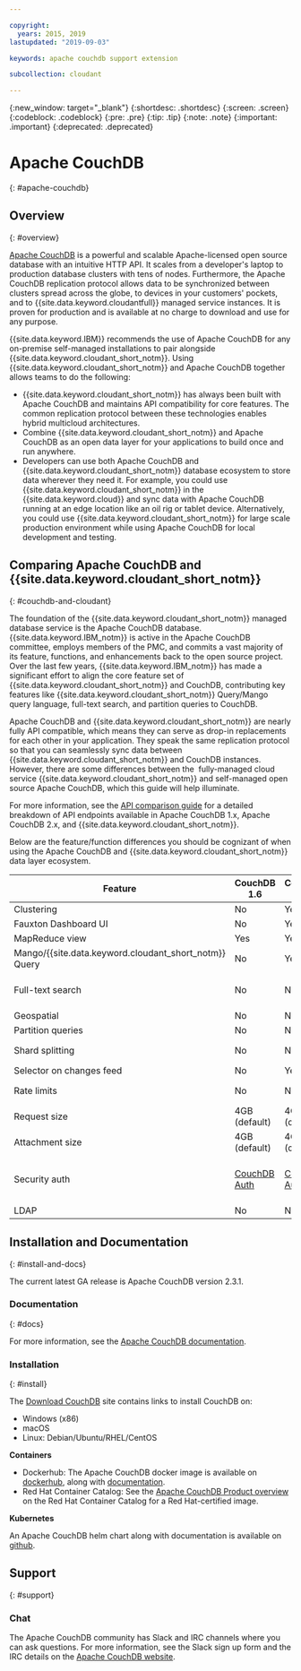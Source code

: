 ```yaml
---

copyright:
  years: 2015, 2019
lastupdated: "2019-09-03"

keywords: apache couchdb support extension

subcollection: cloudant

---
```


{:new_window: target="_blank"}
{:shortdesc: .shortdesc}
{:screen: .screen}
{:codeblock: .codeblock}
{:pre: .pre}
{:tip: .tip}
{:note: .note}
{:important: .important}
{:deprecated: .deprecated}

<!-- Acrolinx: 2017-05-10 -->

# Apache CouchDB
{: #apache-couchdb}

## Overview
{: #overview}

[Apache CouchDB](http://couchdb.apache.org/) is a powerful and scalable Apache-licensed open source database with an intuitive HTTP API. It scales from a developer's laptop to production database clusters with tens of nodes. Furthermore, the Apache CouchDB replication protocol allows data to be synchronized between clusters spread across the globe, to devices in your customers' pockets, and to {{site.data.keyword.cloudantfull}} managed service instances. It is proven for production and is available at no charge to download and use for any purpose.

{{site.data.keyword.IBM}} recommends the use of Apache CouchDB for any on-premise self-managed installations to pair alongside {{site.data.keyword.cloudant_short_notm}}. Using {{site.data.keyword.cloudant_short_notm}} and Apache CouchDB together allows teams to do the following:
- {{site.data.keyword.cloudant_short_notm}} has always been built with Apache CouchDB and maintains API compatibility for core features. The common replication protocol between these technologies enables hybrid multicloud architectures.
- Combine {{site.data.keyword.cloudant_short_notm}} and Apache CouchDB as an open data layer for your applications to build once and run anywhere. 
- Developers can use both Apache CouchDB and {{site.data.keyword.cloudant_short_notm}} database ecosystem to store data wherever they need it. For example, you could use {{site.data.keyword.cloudant_short_notm}} in the {{site.data.keyword.cloud}} and sync data with Apache CouchDB running at an edge location like an oil rig or tablet device. Alternatively, you could use {{site.data.keyword.cloudant_short_notm}} for large scale production environment while using Apache CouchDB for local development and testing. 

## Comparing Apache CouchDB and {{site.data.keyword.cloudant_short_notm}}
{: #couchdb-and-cloudant}

The foundation of the {{site.data.keyword.cloudant_short_notm}} managed database service is the Apache CouchDB database. {{site.data.keyword.IBM_notm}} is active in the Apache CouchDB committee, employs members of the PMC, and commits a vast majority of its feature, functions, and enhancements back to the open source project.  Over the last few years, {{site.data.keyword.IBM_notm}} has made a significant effort to align the core feature set of {{site.data.keyword.cloudant_short_notm}} and CouchDB, contributing key features like {{site.data.keyword.cloudant_short_notm}} Query/Mango query language, full-text search, and partition queries to CouchDB. 

Apache CouchDB and {{site.data.keyword.cloudant_short_notm}} are nearly fully API compatible, which means they can serve as drop-in replacements for each other in your application. They speak the same replication protocol so that you can seamlessly sync data between {{site.data.keyword.cloudant_short_notm}} and CouchDB instances. However, there are some differences between the  fully-managed cloud service {{site.data.keyword.cloudant_short_notm}} and self-managed open source Apache CouchDB, which this guide will help illuminate. 

For more information, see the [API comparison guide](https://cloud.ibm.com/docs/services/Cloudant?topic=cloudant-comparison-of-ibm-cloudant-and-couchdb-api-endpoints)  for a detailed breakdown of API endpoints available in Apache CouchDB 1.x, Apache CouchDB 2.x, and {{site.data.keyword.cloudant_short_notm}}.   

Below are the feature/function differences you should be cognizant of when using the Apache CouchDB and {{site.data.keyword.cloudant_short_notm}} data layer ecosystem. 

| Feature | CouchDB 1.6 | CouchDB 2.3.1 | CouchDB 3.0 | {{site.data.keyword.cloudant_short_notm}} on {{site.data.keyword.cloud_notm}} |
|--------------|----------------|-------------|---------------------| --- |
| Clustering    | No     | Yes | Yes | Yes |
| Fauxton Dashboard UI    | No     | Yes | Yes | Yes |
| MapReduce view    | Yes     | Yes | Yes | Yes |
| Mango/{{site.data.keyword.cloudant_short_notm}} Query    | No     | Yes | Yes | Yes |
| Full-text search    | No     | No | Yes, requires separate installer/container | Yes |
| Geospatial    | No     | No | No | Yes |
| Partition queries    | No     | No | Yes | Yes |
| Shard splitting    | No     | No | Yes | Available as tool for {{site.data.keyword.IBM_notm}} Ops |
| Selector on changes feed    | No     | Yes | Yes | Yes |
| Rate limits    | No    | No | No | User-defined [provisioned throughput capacity](https://cloud.ibm.com/docs/services/Cloudant?topic=cloudant-ibm-cloud-public#provisioned-throughput-capacity) settings |
| Request size    | 4GB (default)     | 4GB (default) | 4GB (default) | 11MB |
| Attachment size    | 4GB (default)     | 4GB (default) | 4GB (default) | 10MB |
| Security auth    | [CouchDB Auth](https://docs.couchdb.org/en/stable/intro/security.html#)     | [CouchDB Auth](https://docs.couchdb.org/en/stable/intro/security.html#) | [CouchDB Auth](https://docs.couchdb.org/en/stable/intro/security.html#) | [{{site.data.keyword.cloudant_short_notm}} legacy auth with API Keys](https://cloud.ibm.com/docs/services/Cloudant?topic=cloudant-authorization), [{{site.data.keyword.cloud_notm}} IAM](https://cloud.ibm.com/docs/services/Cloudant?topic=cloudant-ibm-cloud-identity-and-access-management-iam-), or [CouchDB Auth](https://docs.couchdb.org/en/stable/intro/security.html#) |
| LDAP    | No     | No | No | No |

## Installation and Documentation
{: #install-and-docs}

The current latest GA release is Apache CouchDB version 2.3.1. 

### Documentation
{: #docs}

For more information, see the [Apache CouchDB documentation](http://docs.couchdb.org/en/stable/).  

### Installation
{: #install}

The [Download CouchDB](http://couchdb.apache.org/#download) site contains links to install CouchDB on:
- Windows (x86)
- macOS
- Linux: Debian/Ubuntu/RHEL/CentOS

**Containers**

- Dockerhub: The Apache CouchDB docker image is available on [dockerhub](https://hub.docker.com/_/couchdb), along with [documentation](https://docs.couchdb.org/en/stable/install/docker.html). 
- Red Hat Container Catalog: See the [Apache CouchDB Product overview](https://access.redhat.com/containers/#/product/a03d4d299abe60e9) on the Red Hat Container Catalog for a Red Hat-certified image. 

**Kubernetes**

An Apache CouchDB helm chart along with documentation is available on [github](https://github.com/helm/charts/tree/master/stable/couchdb). 

## Support
{: #support}

### Chat
The Apache CouchDB community has Slack and IRC channels where you can ask questions. For more information, see the Slack sign up form and the IRC details on the [Apache CouchDB website](http://couchdb.apache.org/).
